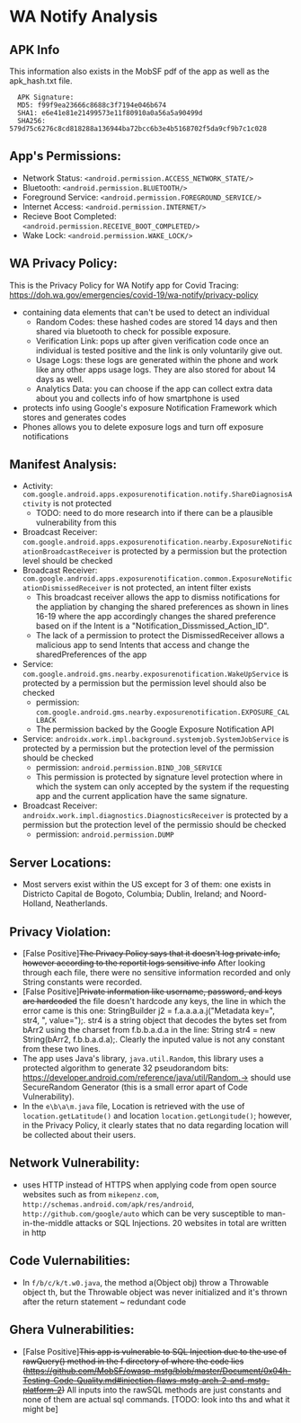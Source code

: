 # WA Notify Analysis

## APK Info
This information also exists in the MobSF pdf of the app as well as the apk_hash.txt file. 
```
  APK Signature:
  MD5: f99f9ea23666c8688c3f7194e046b674
  SHA1: e6e41e81e21499573e11f80910a0a56a5a90499d
  SHA256: 579d75c6276c8cd818288a136944ba72bcc6b3e4b5168702f5da9cf9b7c1c028
```

## App's Permissions:
- Network Status: ``<android.permission.ACCESS_NETWORK_STATE/>``
- Bluetooth: ``<android.permission.BLUETOOTH/>``
- Foreground Service: ``<android.permission.FOREGROUND_SERVICE/>``
- Internet Access: ``<android.permission.INTERNET/>``
- Recieve Boot Completed: ``<android.permission.RECEIVE_BOOT_COMPLETED/>``
- Wake Lock: ``<android.permission.WAKE_LOCK/>``

## WA Privacy Policy:
This is the Privacy Policy for WA Notify app for Covid Tracing: https://doh.wa.gov/emergencies/covid-19/wa-notify/privacy-policy
- containing data elements that can't be used to detect an individual	
	- Random Codes: these hashed codes are stored 14 days and then 
	  shared via bluetooth to check for possible exposure.
	- Verification Link: pops up after given verification code once 
	  an individual is tested positive and the link is only voluntarily
	  give out.
	- Usage Logs: these logs are generated within the phone and work like
	  any other apps usage logs. They are also stored for about
	  14 days as well.
	- Analytics Data: you can choose if the app can collect extra data 
	  about you and collects info of how smartphone is used
- protects info using Google's exposure Notification Framework which stores and
generates codes
- Phones allows you to delete exposure logs and turn off exposure notifications

## Manifest Analysis:
- Activity: ``com.google.android.apps.exposurenotification.notify.ShareDiagnosisActivity`` is not protected
  - TODO: need to do more research into if there can be a plausible vulnerability from this 
- Broadcast Receiver: ``com.google.android.apps.exposurenotification.nearby.ExposureNotificationBroadcastReceiver`` is protected by a permission but the protection level should be checked
- Broadcast Receiver: ``com.google.android.apps.exposurenotification.common.ExposureNotificationDismissedReceiver`` is not protected, an intent filter exists 
  - This broadcast receiver allows the app to dismiss notifications for the appliation by changing the shared preferences as shown in lines 16-19 where the app accordingly changes the shared preference based on if the Intent is a "Notification_Dissmissed_Action_ID".
  - The lack of a permission to protect the DismissedReceiver allows a malicious app to send Intents that access and change the sharedPreferences of the app
- Service: ``com.google.android.gms.nearby.exposurenotification.WakeUpService`` is protected by a permission but the permission level should also be checked
  - permission: ``com.google.android.gms.nearby.exposurenotification.EXPOSURE_CALLBACK``
  - The permission backed by the Google Exposure Notification API 
- Service: ``androidx.work.impl.background.systemjob.SystemJobService`` is protected by a permission but the protection level of the permission should be checked
  - permission: ``android.permission.BIND_JOB_SERVICE``
  - This permission is protected by signature level protection where in which the system can only accepted by the system if the requesting app and the current application have the same signature. 
- Broadcast Receiver: ``androidx.work.impl.diagnostics.DiagnosticsReceiver`` is protected by a permission but the protection level of the permissio should be checked
  - permission: `android.permission.DUMP`

## Server Locations:
- Most servers exist within the US except for 3 of them: one exists in Districto Capital de Bogoto, Columbia; Dublin, Ireland; and Noord-Holland, Neatherlands. 

## Privacy Violation:
- [False Positive]~~The Privacy Policy says that it doesn't log private info, however according to the reportit logs sensitive info~~ After looking through each file, there were no sensitive information recorded and only String constants were recorded. 
- [False Positive]~~Private information like username, password, and keys are hardcoded~~ the file doesn't hardcode any keys, the line in which the error came is this one: StringBuilder j2 = f.a.a.a.a.j("Metadata key=", str4, ", value=");. str4 is a string object that decodes the bytes set from bArr2 using the charset from f.b.b.a.d.a in the line: String str4 = new String(bArr2, f.b.b.a.d.a);. Clearly the inputed value is not any constant from these two lines.  
- The app uses Java's library, `java.util.Random`, this library uses a protected algorithm to generate 32 pseudorandom bits: https://developer.android.com/reference/java/util/Random.-> should use SecureRandom Generator (this is a small error apart of Code Vulnerability).
- In the `e\b\a\m.java` file, Location is retrieved with the use of ``location.getLatitude()`` and location `location.getLongitude()`; however, in the Privacy Policy, it clearly states that no data regarding location will be collected about their users.

## Network Vulnerability:
- uses HTTP instead of HTTPS when applying code from open source websites such as from `mikepenz.com`, `http://schemas.android.com/apk/res/android`, `http://github.com/google/auto` which can be very susceptible to man-in-the-middle attacks or SQL Injections. 20 websites in total are written in http

## Code Vulernabilities:
- In `f/b/c/k/t.w0.java`, the method a(Object obj) throw a Throwable object th, but the Throwable object was never initialized and it's thrown after the return statement ~ redundant code

## Ghera Vulnerabilities:
- [False Positive]~~This app is vulnerable to SQL Injection due to the use of rawQuery() method in the f directory of where the code lies (https://github.com/MobSF/owasp-mstg/blob/master/Document/0x04h-Testing-Code-Quality.md#injection-flaws-mstg-arch-2-and-mstg-platform-2)~~ All inputs into the rawSQL methods are just constants and none of them are actual sql commands. [TODO: look into ths and what it might be]

